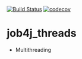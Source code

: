 [![Build Status](https://travis-ci.org/yurydoronin/job4j_threads.svg?branch=master)](https://travis-ci.org/yurydoronin/job4j_threads)
[![codecov](https://codecov.io/gh/yurydoronin/job4j_threads/branch/master/graph/badge.svg)](https://codecov.io/gh/yurydoronin/job4j_threads)
# job4j_threads

- Multithreading